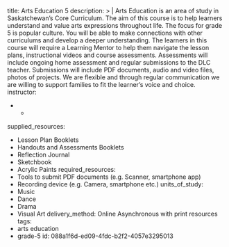 title: Arts Education 5
description: >
  | Arts Education is an area of study in Saskatchewan’s Core Curriculum. The aim of this course is
  to help learners understand and value arts expressions throughout life. The focus for grade 5 is
  popular culture. You will be able to make connections with other curriculums and develop a deeper
  understanding. The learners in this course will require a Learning Mentor to help them navigate the
  lesson plans, instructional videos and course assessments. Assessments will include ongoing home
  assessment and regular submissions to the DLC teacher. Submissions will include PDF documents, audio
  and video files, photos of projects. We are flexible and through regular communication we are
  willing to support families to fit the learner’s voice and choice.
instructor:
  - -
supplied_resources:
  - Lesson Plan Booklets
  - Handouts and Assessments Booklets
  - Reflection Journal
  - Sketchbook
  - Acrylic Paints
required_resources:
  - Tools to submit PDF documents (e.g. Scanner, smartphone app)
  - Recording device (e.g. Camera, smartphone etc.)
units_of_study:
  - Music
  - Dance
  - Drama
  - Visual Art
delivery_method: Online Asynchronous with print resources
tags:
  - arts education
  - grade-5
id: 088a1f6d-ed09-4fdc-b2f2-4057e3295013
